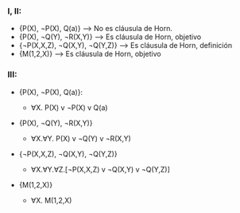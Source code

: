 ### I, II:

- {P(X), ¬P(X), Q(a)} --> No es cláusula de Horn.
- {P(X), ¬Q(Y), ¬R(X,Y)} --> Es cláusula de Horn, objetivo
- {¬P(X,X,Z), ¬Q(X,Y), ¬Q(Y,Z)} --> Es cláusula de Horn, definición
- {M(1,2,X)} --> Es cláusula de Horn, objetivo


### III:
- {P(X), ¬P(X), Q(a)}:
    - ∀X. P(X) v ¬P(X) v Q(a)

- {P(X), ¬Q(Y), ¬R(X,Y)}
    - ∀X.∀Y. P(X) v ¬Q(Y) v ¬R(X,Y)

- {¬P(X,X,Z), ¬Q(X,Y), ¬Q(Y,Z)}
    - ∀X.∀Y.∀Z.[¬P(X,X,Z) v ¬Q(X,Y) v ¬Q(Y,Z)]

- {M(1,2,X)} 
    - ∀X. M(1,2,X)